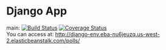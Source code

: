 # Django App  
main: 
[![Build Status](https://app.travis-ci.com/IreneLXR/swe1-app.svg?branch=main)](https://app.travis-ci.com/IreneLXR/swe1-app) 
[![Coverage Status](https://coveralls.io/repos/github/IreneLXR/swe1-app/badge.svg?branch=)](https://coveralls.io/github/IreneLXR/swe1-app?branch=)  
You can access at: http://django-env.eba-nu6jeuzq.us-west-2.elasticbeanstalk.com/polls/
